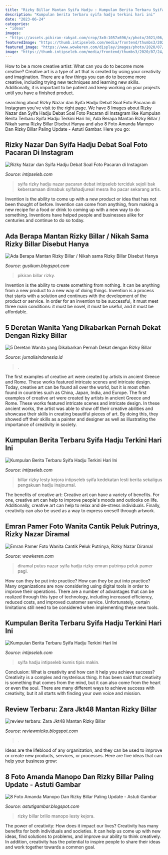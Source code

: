 ```yaml
---
title: "Rizky Billar Mantan Syifa Hadju : Kumpulan Berita Terbaru Syifa Hadju Terkini Hari Ini"
description: "Kumpulan berita terbaru syifa hadju terkini hari ini"
date: "2023-06-24"
categories:
- "ideas"
images:
- "https://assets.pikiran-rakyat.com/crop/3x0:1057x696/x/photo/2021/06/12/12480334.jpg"
featuredImage: "https://thumb.intipseleb.com/media/frontend/thumbs3/2020/06/26/5ef5e5a7b3099-yoriko-cut-syifa-syifa-hadju_665_374.jpeg"
featured_image: "https://www.wowkeren.com/display/images/photo/2020/07/25/00322058s2.jpg"
image: "https://thumb.intipseleb.com/media/frontend/thumbs3/2020/07/24/5f1a91c1283f3-rizky-billar-cut-syifa-lesty-kejora_665_374.jpg"
---
```



How to be a more creative artist: What can you do to become more creative?
Creative art is a type of art that is created by using your creativity and imagination. There are a few things you can do to become more creative, including trying new techniques and learning new skills. Additionally, it is important to be patient and keep working on your projects until you have a finished product.

	

		
searching about Rizky Nazar dan Syifa Hadju Debat Soal Foto Pacaran di Instagram you've visit to the right page. We have 8 Images about Rizky Nazar dan Syifa Hadju Debat Soal Foto Pacaran di Instagram like Kumpulan Berita Terbaru Syifa Hadju Terkini Hari Ini, Ada Berapa Mantan Rizky Billar / Nikah sama Rizky Billar Disebut Hanya and also 8 Foto Amanda Manopo Dan Rizky Billar Paling Update - Astuti Gambar. Here you go:
		
    
## Rizky Nazar Dan Syifa Hadju Debat Soal Foto Pacaran Di Instagram

<img loading=lazy src="https://thumb.intipseleb.com/media/frontend/thumbs3/2020/05/27/5ece38a385848-rizky-nazar-dan-syifa-hadju_663_372.jpeg" onerror="this.onerror=null;this.src='https://tse2.mm.bing.net/th?id=OIP.ctJIQtZW6KPpaMn6jDYu-wHaEJ&amp;pid=15.1';" alt="Rizky Nazar dan Syifa Hadju Debat Soal Foto Pacaran di Instagram">

_Source: intipseleb.com_

>syifa rizky hadju nazar pacaran debat intipseleb terciduk sejoli bak kebersamaan dimabuk syifahadjureal mesra lho pacar sekarang artis. 

	

Invention is the ability to come up with a new product or idea that has not been thought of before. Invention can come from anything, from making a new recipe for a food or drink to coming up with a new way to do something. Inventions have helped people and businesses alike for centuries and continue to do so today.

    
## Ada Berapa Mantan Rizky Billar / Nikah Sama Rizky Billar Disebut Hanya

<img loading=lazy src="https://assets.pikiran-rakyat.com/crop/3x0:1057x696/x/photo/2021/06/12/12480334.jpg" onerror="this.onerror=null;this.src='https://tse1.mm.bing.net/th?id=OIP.GNfIAM3Aq--8_Pr2cx3DOgHaE5&amp;pid=15.1';" alt="Ada Berapa Mantan Rizky Billar / Nikah sama Rizky Billar Disebut Hanya">

_Source: gusikum.blogspot.com_

>pikiran billar rizky. 

	

Invention is the ability to create something from nothing. It can be anything from a new product to a new way of doing things. Invention is a process that starts with a solution and continues with the development of the product or service. In order for an invention to be successful, it must meet three main conditions: it must be novel, it must be useful, and it must be affordable.

    
## 5 Deretan Wanita Yang Dikabarkan Pernah Dekat Dengan Rizky Billar

<img loading=lazy src="https://jurnalisindonesia.id/uploads/large/17d0071dc2f3880390226a61f89acb2e.jpg" onerror="this.onerror=null;this.src='https://tse1.mm.bing.net/th?id=OIP.25LIJxisivkSlinFawDxQgHaEW&amp;pid=15.1';" alt="5 Deretan Wanita yang Dikabarkan Pernah Dekat dengan Rizky Billar">

_Source: jurnalisindonesia.id_

>. 

	

The first examples of creative art were created by artists in ancient Greece and Rome. These works featured intricate scenes and intricate design. Today, creative art can be found all over the world, but it is most often found in countries such as China, Japan, India, and Europe.
The first examples of creative art were created by artists in ancient Greece and Rome. These works featured intricate scenes and intricate design. In these ancient works, the artist was able to show off their creative abilities and showcase their skills in creating beautiful pieces of art. By doing this, they showed off their skills as a painter and designer as well as illustrating the importance of creativity in society.

    
## Kumpulan Berita Terbaru Syifa Hadju Terkini Hari Ini

<img loading=lazy src="https://thumb.intipseleb.com/media/frontend/thumbs3/2020/07/24/5f1a91c1283f3-rizky-billar-cut-syifa-lesty-kejora_665_374.jpg" onerror="this.onerror=null;this.src='https://tse1.mm.bing.net/th?id=OIP.3PUcPXPZDIiPPmPUyN8ILAHaEK&amp;pid=15.1';" alt="Kumpulan Berita Terbaru Syifa Hadju Terkini Hari Ini">

_Source: intipseleb.com_

>billar rizky lesty kejora intipseleb syifa kedekatan lesti berita sekaligus pengakuan hadju inajournal. 

	

The benefits of creative art:
Creative art can have a variety of benefits. For one, creative art can help to improve people's moods and outlooks on life. Additionally, creative art can help to relax and de-stress individuals. Finally, creativity can also be used as a way to express oneself through artwork.

    
## Emran Pamer Foto Wanita Cantik Peluk Putrinya, Rizky Nazar Diramal

<img loading=lazy src="https://www.wowkeren.com/display/images/photo/2020/07/25/00322058s2.jpg" onerror="this.onerror=null;this.src='https://tse2.mm.bing.net/th?id=OIP.lSdxrmqAkw2oGkK9xrQP0wHaEK&amp;pid=15.1';" alt="Emran Pamer Foto Wanita Cantik Peluk Putrinya, Rizky Nazar Diramal">

_Source: wowkeren.com_

>diramal putus nazar syifa hadju rizky emran putrinya peluk pamer pagi. 

	

How can they be put into practice?
How can they be put into practice? Many organizations are now considering using digital tools in order to improve their operations.  There are a number of advantages that can be realized through this type of technology, including increased efficiency, reduced costs, and improved customer service. Unfortunately, certain limitations still need to be considered when implementing these new tools.

    
## Kumpulan Berita Terbaru Syifa Hadju Terkini Hari Ini

<img loading=lazy src="https://thumb.intipseleb.com/media/frontend/thumbs3/2020/06/26/5ef5e5a7b3099-yoriko-cut-syifa-syifa-hadju_665_374.jpeg" onerror="this.onerror=null;this.src='https://tse3.mm.bing.net/th?id=OIP.-E7mL5GOcGR7DbJ0uEwhJwHaEK&amp;pid=15.1';" alt="Kumpulan Berita Terbaru Syifa Hadju Terkini Hari Ini">

_Source: intipseleb.com_

>syifa hadju intipseleb kumis tipis makin. 

	

Conclusion: What is creativity and how can it help you achieve success?
Creativity is a complex and mysterious thing. It has been said that creativity is something that comes from the mind, but it can also come from the heart or even the soul. There are many different ways to achieve success with creativity, but it all starts with finding your own voice and mission.

    
## Review Terbaru: Zara Jkt48 Mantan Rizky Billar

<img loading=lazy src="https://img.okezone.com/content/2020/08/20/33/2265033/adhisty-zara-terbentur-video-skandal-ibunda-stop-judging-please-IOZA9cpO4L.jpg" onerror="this.onerror=null;this.src='https://tse1.mm.bing.net/th?id=OIP.0wYV34IiiJw5zLeFL41C3QHaD4&amp;pid=15.1';" alt="review terbaru: Zara Jkt48 Mantan Rizky Billar">

_Source: reviewmicko.blogspot.com_

>. 

	

Ideas are the lifeblood of any organization, and they can be used to improve or create new products, services, or processes. Here are five ideas that can help your business grow:

    
## 8 Foto Amanda Manopo Dan Rizky Billar Paling Update - Astuti Gambar

<img loading=lazy src="https://cdn-brilio-net.akamaized.net/news/2020/12/20/197511/1374802-momen-lesty-kejora-dan-rizky-billar-di-kiss-awards-2020.jpg" onerror="this.onerror=null;this.src='https://tse2.mm.bing.net/th?id=OIP.8Y7gf2jyP1huzDkYxB7xKgHaHa&amp;pid=15.1';" alt="8 Foto Amanda Manopo Dan Rizky Billar Paling Update - Astuti Gambar">

_Source: astutigambar.blogspot.com_

>rizky billar brilio manopo lesty kejora. 

	

The power of creativity: How does it impact our lives?
Creativity has many benefits for both individuals and societies. It can help us come up with new ideas, find solutions to problems, and improve our ability to think creatively. In addition, creativity has the potential to inspire people to share their ideas and work together towards a common goal.

